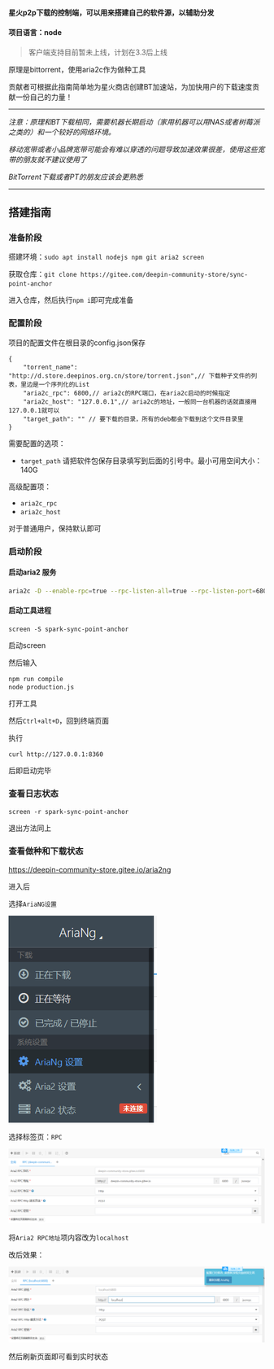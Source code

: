 #### 星火p2p下载的控制端，可以用来搭建自己的软件源，以辅助分发

#### 项目语言：node

> 客户端支持目前暂未上线，计划在3.3后上线

原理是bittorrent，使用aria2c作为做种工具

贡献者可根据此指南简单地为星火商店创建BT加速站，为加快用户的下载速度贡献一份自己的力量！

---

*注意：原理和BT下载相同，需要机器长期启动（家用机器可以用NAS或者树莓派之类的）和一个较好的网络环境。*

*移动宽带或者小品牌宽带可能会有难以穿透的问题导致加速效果很差，使用这些宽带的朋友就不建议使用了*

*BitTorrent下载或者PT的朋友应该会更熟悉*

---
## 搭建指南

### 准备阶段

搭建环境：`sudo apt install nodejs npm git aria2 screen`

获取仓库：`git clone https://gitee.com/deepin-community-store/sync-point-anchor `

进入仓库，然后执行`npm i`即可完成准备

### 配置阶段

项目的配置文件在根目录的config.json保存
```
{
    "torrent_name": "http://d.store.deepinos.org.cn/store/torrent.json",// 下载种子文件的列表，里边是一个序列化的List
    "aria2c_rpc": 6800,// aria2c的RPC端口，在aria2c启动的时候指定
    "aria2c_host": "127.0.0.1",// aria2c的地址，一般同一台机器的话就直接用127.0.0.1就可以
    "target_path": "" // 要下载的目录，所有的deb都会下载到这个文件目录里
}

```
需要配置的选项：
* `target_path` 请把软件包保存目录填写到后面的引号中。最小可用空间大小：140G

高级配置项：

* `aria2c_rpc`
* `aria2c_host`

对于普通用户，保持默认即可

### 启动阶段

#### 启动aria2 服务
```bash
aria2c -D --enable-rpc=true --rpc-listen-all=true --rpc-listen-port=6800 --rpc-allow-origin-all=true --continue=true --check-integrity=true --bt-enable-lpd=true --enable-dht=true --listen-port=6881 --dht-listen-port=6881 --seed-ratio=0 --bt-max-open-files=9999999 --enable-peer-exchange=true --bt-max-peers=9999999 --max-concurrent-downloads=999999 --no-file-allocation-limit=0
```

#### 启动工具进程

```
screen -S spark-sync-point-anchor
```
启动screen

然后输入
```
npm run compile
node production.js

```

打开工具


然后`Ctrl+alt+D`，回到终端页面

执行
```
curl http://127.0.0.1:8360
```
后即启动完毕

### 查看日志状态


```
screen -r spark-sync-point-anchor
```
退出方法同上

### 查看做种和下载状态

https://deepin-community-store.gitee.io/aria2ng

进入后

选择`AriaNG设置`


![输入图片说明](imgs-for-doc/Aria2NG-settings.png)


选择标签页：`RPC`

![输入图片说明](imgs-for-doc/aria2NG-settings-rpc.png)

将`Aria2 RPC地址`项内容改为`localhost`

改后效果：

![输入图片说明](imgs-for-doc/aria2NG-settings-rpc-localhost.png)

然后刷新页面即可看到实时状态